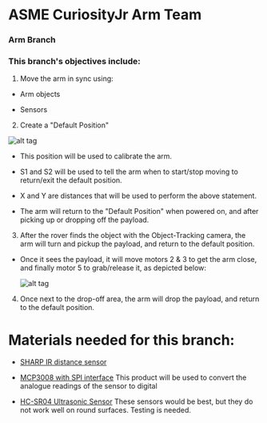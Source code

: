# ASME CuriosityJr Arm Team

### Arm Branch

### This branch's objectives include:

1. Move the arm in sync using:

 * Arm objects
	
 * Sensors
	
2. Create a "Default Position" 

![alt tag](http://i.imgur.com/JYRuONC.jpg)

 * This position will be used to calibrate the arm.
	
 * S1 and S2 will be used to tell the arm when to start/stop moving to return/exit the default position.
	
 * X and Y are distances that will be used to perform the above statement.
	  
 * The arm will return to the "Default Position" when powered on, and after picking up or dropping off the payload.

3. After the rover finds the object with the Object-Tracking camera, the arm will turn and pickup the payload, and return to the default position.

* Once it sees the payload, it will move motors 2 & 3 to get the arm close, and finally motor 5 to grab/release it, as depicted below:
	
	![alt tag](http://i.imgur.com/y6iTx2m.jpg)

4. Once next to the drop-off area, the arm will drop the payload, and return to the default position.
	
# Materials needed for this branch:

* [SHARP IR distance sensor](https://www.adafruit.com/products/164)

* [MCP3008 with SPI interface](https://www.adafruit.com/products/856) 
	This product will be used to convert the analogue readings of the sensor to digital

* [HC-SR04 Ultrasonic Sensor](http://www.amazon.com/SunFounder-Ultrasonic-Distance-Mega2560-Duemilanove/dp/B00E0NXTJW/ref=sr_1_1?ie=UTF8&qid=1459173388&sr=8-1&keywords=distance+sensor)
	These sensors would be best, but they do not work well on round surfaces. Testing is needed.

	
